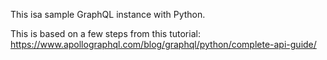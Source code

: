 This isa sample GraphQL instance with Python.

This is based on a few steps from this tutorial:
https://www.apollographql.com/blog/graphql/python/complete-api-guide/
